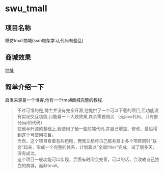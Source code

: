 # swu_tmall
## 项目名称
模仿tmall商城(ssm框架学习,代码有些乱)

## 商城效果
[地址](http://47.106.32.3:8080)

## 简单介绍一下
启发来源是一个博客,他有一个tmall商城完整的教程.<br>
>不过可惜的是,博主并没有完全开源,他提供了一个可以下载的项目,但功能没有实现交互功能,只能看一下大致效果,其余需要购买.（无java代码，只有部分jsp的代码）  
>在他半开源的基础上,我使用了他一些前端代码,并自己增加、修改，最后得到这个可使用项目。  
>当然，这个项目看着有些粗糙，而我又想将自己服务器上多个项目同时“联合”起来，形成一个完整的体系，计划着以“全局filter”完成，试了很多天，没有成功。  
>这个项目一般功能可以实现，后面有时间会完善，可以的话，会改成自己独立的商城，而非tmall。

